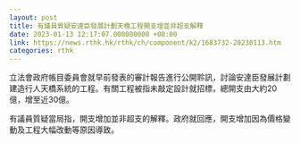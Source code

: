 ```yaml
---
layout: post
title: 有議員質疑安達臣發展計劃天橋工程開支增並非超支解釋
date: 2023-01-13 12:17:07.000000000 +08:00
link: https://news.rthk.hk/rthk/ch/component/k2/1683732-20230113.htm
categories: rthk
---
```


立法會政府帳目委員會就早前發表的審計報告進行公開聆訊，討論安達臣發展計劃建造行人天橋系統的工程。有關工程被指未敲定設計就招標，總開支由大約20億，增至近30億。

有議員質疑當局指，開支增加並非超支的解釋。政府就回應，開支增加因為價格變動及工程大幅改動等原因導致。
